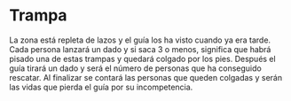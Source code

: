 # Trampa
La zona está repleta de lazos y el guía los ha visto cuando ya era tarde. Cada persona lanzará un dado y si saca 3 o menos, significa que habrá pisado una de estas trampas y quedará colgado por los pies. Después el guía tirará un dado y será el número de personas que ha conseguido rescatar. Al finalizar se contará las personas que queden colgadas y serán las vidas que pierda el guía por su incompetencia.
